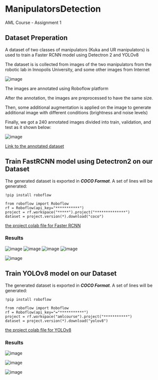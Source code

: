# ManipulatorsDetection
AML Course - Assignment 1


## Dataset Preperation 

A dataset of two classes of manipulators (Kuka and UR manipulators) is used to train a Faster RCNN model using Detectron 2 and YOLOv8

The dataset is is collected from images of the two manipulators from the robotic lab in Innopolis University, and some other images from Internet

![image](https://user-images.githubusercontent.com/94979970/222917841-488795ed-3610-44cf-a8f4-3324af9b66c1.png)

The images are annotated using Roboflow platform

After the annotation, the images are preprocessed to have the same size.

Then, some additional augmentation is applied on the image to generate additional image with different conditions (brightness and noise levels)

Finally, we got a 240 annotated images divided into train, validation, and test as it shown below:

![image](https://user-images.githubusercontent.com/94979970/222917590-44f101f9-9726-44c6-ab8b-6ab77d65c6df.png)

[Link to the annotated dataset](https://universe.roboflow.com/amlcourse/manipulators-detection/dataset/4)

## Train FastRCNN model using Detectron2 on our Dataset

The generated dataset is exported in ***COCO Format***. A set of lines will be generated:

    !pip install roboflow

    from roboflow import Roboflow
    rf = Roboflow(api_key="***********")
    project = rf.workspace("*****").project("**************")
    dataset = project.version(*).download("coco")


[the project colab file for Faster RCNN](https://colab.research.google.com/github/KaramAlmaghout/ManipulatorsDetection/blob/main/AML_Assignment1_FasterRCNN.ipynb) 


### Results

![image](https://user-images.githubusercontent.com/94979970/223220273-e55ecb31-99ad-42fd-a61c-11f731eb4b2e.png)
![image](https://user-images.githubusercontent.com/94979970/223220319-8dd7951c-d251-48e7-ad3d-c8274ce82977.png)
![image](https://user-images.githubusercontent.com/94979970/223220339-1e0e4358-4f6f-48ae-987d-a3a68dc0c922.png)
![image](https://user-images.githubusercontent.com/94979970/223220390-373d1cd3-9ab8-4061-95b7-1485d37ee880.png)



![image](https://user-images.githubusercontent.com/94979970/223219896-6ac2c07d-dfb1-4ea7-bd34-5daa537f0753.png)






## Train YOLOv8 model on our Dataset

The generated dataset is exported in ***COCO Format***. A set of lines will be generated:

    !pip install roboflow
    
    from roboflow import Roboflow
    rf = Roboflow(api_key="="***********")
    project = rf.workspace("amlcourse").project("***********")
    dataset = project.version(*).download("yolov8")


[the project colab file for YOLOv8](https://colab.research.google.com/github/KaramAlmaghout/ManipulatorsDetection/blob/main/AML_Assignment1_YOLOv8.ipynb)

### Results

![image](https://user-images.githubusercontent.com/94979970/223213170-93043072-6e5e-491e-9c6a-b580a8e72ea4.png)

![image](https://user-images.githubusercontent.com/94979970/223213206-9050237a-7b0b-4124-bd05-87081a047b12.png)

![image](https://user-images.githubusercontent.com/94979970/223213302-73d32b30-0d1d-40e3-9a1d-fa5bc92ceced.png)

